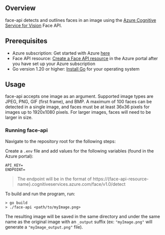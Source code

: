 ## Overview
face-api detects and outlines faces in an image using the [Azure Cognitive Service for Vision](https://azure.microsoft.com/en-au/products/cognitive-services/vision-services/) Face API.

## Prerequisites
- Azure subscription: Get started with Azure [here](https://azure.microsoft.com/en-us/)
- Face API resource: [Create a Face API resource](https://portal.azure.com/#create/Microsoft.CognitiveServicesFace) in the Azure portal after you have set up your Azure subscription
- Go version 1.20 or higher: [Install Go](https://go.dev/doc/install) for your operating system

## Usage
face-api accepts one image as an argument. Supported image types are JPEG, PNG, GIF (first frame), and BMP. A maximum of 100 faces can be detected in a single image, and faces must be at least 36x36 pixels for images up to 1920x1080 pixels. For larger images, faces will need to be larger in size.

### Running face-api
Navigate to the repository root for the following steps:

Create a `.env` file and add values for the following variables (found in the Azure portal):
```
API_KEY=
ENDPOINT=
```
> The endpoint will be in the format of https://{face-api-resource-name}.cognitiveservices.azure.com/face/v1.0/detect

To build and run the program, run:
```
> go build
> ./face-api <path/to/myImage.png>
```

The resulting image will be saved in the same directory and under the same name as the original image with an `_output` suffix (ex: `"myImage.png"` will generate a `"myImage_output.png"` file).